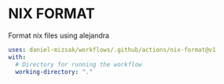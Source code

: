 # NIX FORMAT

Format nix files using alejandra

```yaml
uses: daniel-mizsak/workflows/.github/actions/nix-format@v1
with:
  # Directory for running the workflow
  working-directory: "."
```
